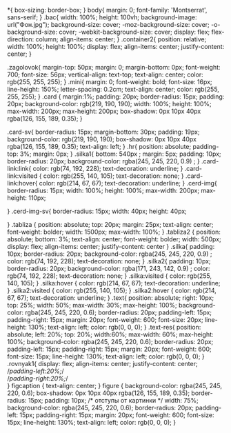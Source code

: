 *{
    box-sizing: border-box;
}
body{
    margin: 0;
    font-family: 'Montserrat', sans-serif;
}
.bac{
    width: 100%;
    height: 100vh;
    background-image: url("Фон.jpg");
    background-size: cover; 
    -moz-background-size: cover; 
    -o-background-size: cover; 
    -webkit-background-size: cover;
    display: flex;
    flex-direction: column;
    align-items: center;
}
.container2{
    position: relative;
    width: 100%;
    height: 100%;
    display: flex;
    align-items: center;
    justify-content: center;
}

.zagolovok{
    margin-top: 50px;
    margin: 0;
    margin-bottom: 0px;
    font-weight: 700;
    font-size: 56px;
    vertical-align: text-top;
    text-align: center;
    color: rgb(255, 255, 255);
}
.mini{
    margin: 0;
    font-weight: bold;
    font-size: 16px;
    line-height: 150%;
    letter-spacing: 0.2cm;
    text-align: center;
    color: rgb(255, 255, 255);
}
.card
{
    margin:1%;
    padding: 20px;
    border-radius: 15px;
    padding: 20px;
    background-color: rgb(219, 190, 190);
    width: 100%;
    height: 100%;
    max-width: 200px;
    max-height: 200px;
    box-shadow: 0px 10px 40px rgba(126, 155, 189, 0.35);
}

.card-sv{
    border-radius: 15px;
    margin-bottom: 30px;
    padding: 19px;
    background-color: rgb(219, 190, 190);
    box-shadow: 0px 10px 40px rgba(126, 155, 189, 0.35);
	text-align: left;
}
.hr{
    position: absolute;
    padding-top: 3%; 
    margin: 0px;
}
.silka1{
    bottom: 540px ;
    margin: 5px;
    padding: 10px;
    border-radius: 20px;
    background-color: rgba(245, 245, 220, 0.9) ;
}
.card-link:link{
    color: rgb(74, 192, 228);
    text-decoration: underline;
}
.card-link:visited
{
    color: rgb(255, 140, 105);
    text-decoration: none;
}
.card-link:hover{
    color: rgb(214, 67, 67);
    text-decoration: underline;
}
.cerd-img{
    border-radius: 15px;
    width: 100%;
    height: 100%;
    max-width: 200px;
    max-height:  110px;
    
}
.cerd-img-sv{
    border-radius: 15px;
    width: 40px;
    height:  40px;
    
}
.tabliza
{
    position: absolute;
    top: 20px;
    margin: 25px;
    text-align: center;
    font-weight: bolder;
    width: 1500px;
    max-width: 100%;
}
.tabliza2
{
    position: absolute;
    bottom: 3%;
    text-align: center;
    font-weight: bolder;
    width: 500px;
	display: flex;
    align-items: center;
    justify-content: center
}
.silka{
    padding: 10px;
    border-radius: 20px;
    background-color: rgba(245, 245, 220, 0.9) ;
    color: rgb(74, 192, 228);
    text-decoration: none;
}
.silka2{
    padding: 10px;
    border-radius: 20px;
    background-color: rgba(171, 243, 142, 0.9) ;
    color: rgb(74, 192, 228);
    text-decoration: none;
}
.silka:visited
{
    color: rgb(255, 140, 105);
}
.silka:hover
{
    color: rgb(214, 67, 67);
    text-decoration: underline;
}
.silka2:visited
{
    color: rgb(255, 140, 105);
}
.silka2:hover
{
    color: rgb(214, 67, 67);
    text-decoration: underline;
}
.text{
    position: absolute;
    right: 10px;
    top: 25%;
    width: 50%;
    max-width: 30%;
    max-height: 100%;
    background-color: rgba(245, 245, 220, 0.6);
    border-radius: 20px;
    padding-left: 15px;
    padding-right: 15px;
    margin: 20px;
    font-weight: 600;
    font-size: 20px;
    line-height: 130%;
    text-align: left;
    color: rgb(0, 0, 0);
}
.text-res{
    position: absolute;
    left: 20%;
    top: 20%;
    width:60%;
    max-width: 60%;
    max-height: 100%;
    background-color: rgba(245, 245, 220, 0.6);
    border-radius: 20px;
    padding-left: 15px;
    padding-right: 15px;
    margin: 20px;
    font-weight: 600;
    font-size: 15px;
    line-height: 130%;
    text-align: left;
    color: rgb(0, 0, 0);
}
.rovnyak1{
	display: flex;
  align-items: center;
  justify-content: center;
	/*padding-left:20%;*/  
	/*padding-right:20%;*/  
}
figcaption { 
	text-align: center;
}
figure {
background-color: rgba(245, 245, 220, 0.6);
box-shadow: 0px 10px 40px rgba(126, 155, 189, 0.35);
border-radius: 15px;
padding: 10px; /* отступы от картинки */
width: 75%; 
background-color: rgba(245, 245, 220, 0.6);
border-radius: 20px;
padding-left: 15px;
padding-right: 15px;
margin: 20px;
font-weight: 600;
font-size: 15px;
line-height: 130%;
text-align: left;
color: rgb(0, 0, 0);
}
